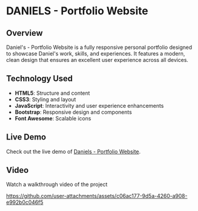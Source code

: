 # DANIELS - Portfolio Website

## Overview

Daniel's - Portfolio Website is a fully responsive personal portfolio designed to showcase Daniel's work, skills, and experiences. It features a modern, clean design that ensures an excellent user experience across all devices.

## Technology Used

- **HTML5**: Structure and content
- **CSS3**: Styling and layout
- **JavaScript**: Interactivity and user experience enhancements
- **Bootstrap**: Responsive design and components
- **Font Awesome**: Scalable icons

## Live Demo

Check out the live demo of [Daniels - Portfolio Website](https://vercel.com/k7413ds433ds-projects/daniels-portfolio).

## Video

Watch a walkthrough video of the project

https://github.com/user-attachments/assets/c06ac177-9d5a-4260-a908-e992b0c046f5
